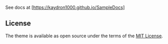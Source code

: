 See docs at [https://kaydron1000.github.io/SampleDocs]
## License

The theme is available as open source under the terms of the [MIT License](http://opensource.org/licenses/MIT).
